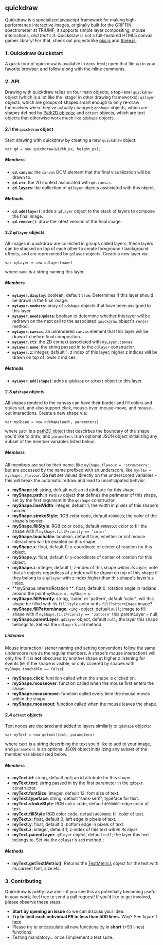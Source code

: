## quickdraw

Quickdraw is a specialized javascript framework for making high-performance interactive images, originally built for the GRIFFIN spectrometer at TRIUMF; it supports simple layer compositing, mouse interactions, *and that's it*. Quickdraw is *not* a full-featured HTML5 canvas games library! For that, check out projects like [pixi.js](http://www.pixijs.com/) and [three.js](http://threejs.org/).

### 1. Quickdraw Quickstart

A quick tour of quickdraw is available in `demo.html`; open that file up in your favorite browser, and follow along with the inline comments.

### 2. API

Drawing with quickdraw relies on four main objects; a top-level `quickdraw` object (which is a lot like the 'stage' in other drawing frameworks); `qdlayer` objects, which are groups of shapes smart enough to only re-draw themselves when they've actually changed; `qdshape` objects, which are shapes defined by [Path2D objects](https://developer.mozilla.org/en-US/docs/Web/API/Path2D); and `qdtext` objects, which are text objects that otherwise work much like `qdshape` objects.

#### 2.1 the `quickdraw` object

Start drawing with quickdraw by creating a new `quickdraw` object:

```
var qd = new quickdraw(width_px, height_px);
```

##### Members

 - **`qd.canvas`**: the `canvas` DOM element that the final visualization will be drawn to.
 - **`qd.ctx`**: the 2D context associated with `qd.canvas`.
 - **`qd.layers`**: the collection of `qdlayer` objects associated with this object.

##### Methods

 - **`qd.add(layer)`**: adds a `qdlayer` object to the stack of layers to compose the final image.
 - **`qd.render()`**: draw the latest version of the final image.

#### 2.2 `qdlayer` objects

All images in quickdraw are collected in groups called layers; these layers can be stacked on top of each other to create foreground / background effects, and are represented by `qdlayer` objects. Create a new layer via:

```
var myLayer = new qdlayer(name)
```

where `name` is a string naming this layer.

##### Members

 - **`myLayer.display`**: boolean, default `true`. Determines if this layer should be drawn in the final image.
 - **`myLayer.members`**: array of `qdshape` objects that have been assigned to this layer.
 - **`myLayer.needsUpdate`**: boolean to determine whether this layer will be redrawn on the next call to the associated `quickdraw` object's `render` method.
 - **`myLayer.canvas`**: an unrendered `canvas` element that this layer will be drawn to before final composition.
 - **`myLayer.ctx`**: the 2D context associated with `myLayer.canvas`.
 - **`myLayer.name`**: the string passed in to the `qdlayer` constructor.
 - **`myLayer.z`**: integer, default 1. z index of this layer; higher z indices will be drawn on top of lower z indices.

##### Methods

 - **`myLayer.add(shape)`**: adds a `qdshape` or `qdtext` object to this layer.

#### 2.3 `qdshape` objects

All shapes renderd to the canvas can have their border and fill colors and styles set, and also support click, mouse-over, mouse-move, and mouse-out interactions. Create a new shape via:

```
var myShape = new qdshape(path, parameters)
```

where `path` is a [path2D object](https://developer.mozilla.org/en-US/docs/Web/API/Path2D) that descirbes the boundary of the shape you'd like to draw, and `parameters` is an optional JSON object initializing any subset of the member variables listed below.

##### Members

All members are set by their name, like `myShape.flavour = 'strawberry'`, but are accessed by the name prefixed with an underscore, like `myFlav = myshape._flavour`. **Do not** set values directly on the underscored variables - this will break the automatic redraw and lead to unanticipated behvior.

 - **myShape.id**: string, defualt null; an id attribute for this shape.
 - **myShape.path**: a `Path2D` object that defines the perimeter of this shape, set by the first argument in the `qdshape` constructor.
 - **myShape.lineWidth**: integer, defualt 1; the width in pixels of this shape's border.
 - **myShape.strokeStyle**: RGB color code, default `#000000`; the color of the shape's border.
 - **myShape.fillStyle**: RGB color code, default `#000000`; color to fill the shape with if `myShape.fillPriority == 'color'`
 - **myShape.touchable**: boolean, default true; whether or not mouse interactions will be enabled on this shape.
 - **myShape.x**: float, default 0: x-coordinate of center of rotation for this object.
 - **myShape.y**: float, default 0: y-coordinate of center of rotation for this object.
 - **myShape.z**: integer, default 1; z-index of this shape *within its layer*; note that all objects regardless of z index will be drawn on top of this shape if they belong to a `qdlayer` with z index higher than this shape's layer's z index.
 - **myShape.internalRotation **: float, default 0; rotation angle in radians around the point `myShape.x, myShape.y`.
 - **myShape.fillPriority**: string, 'color' or 'pattern', default 'color'; will this shape be filled with its `fillStyle` color or its `fillPatternImage` image?
 - **myShape.fillPatternImage**: `<img>` object, defualt `null`; image to fill shape with if `myShape.fillPriority == 'pattern'`
    this.parentLayer = null;
 - **myShape.parentLayer**: `qdlayer` object, default `null`; the layer this shape belongs to. Set via the `qdlayer`'s `add` method.

##### Listeners

Mouse interaction listener naming and setting conventions follow the same underscore rule as the regular members. A shape's mouse interactions will only fire if it is **not** obscured by another shape at higher z listening for events (ie, if the shape is visible, or only covered by shapes with `myShape.touchable == false`).

 - **myShape.click**: function called when the shape is clicked on.
 - **myShape.mouseover**: function called when the mouse first enters the shape.
 - **myShape.mousemove**: function called every time the mouse moves within the shape.
 - **myShape.mouseout**: function called when the mouse leaves the shape.

#### 2.4 `qdtext` objects

Text nodes are declared and added to layers similarly to `qdshape` objects:

```
var myText = new qdtext(text, parameters)
```

where `text` is a string describing the text you'd like to add to your image, and `parameters` is an optional JSON object initializing any subset of the member variables listed below.

##### Members

 - **myText.id**: string, defualt null; an id attribute for this shape.
 - **myText.text**: string passed in by the first parameter in the `qdtext` constructor.
 - **myText.fontSize**: integer, default 12; font size of text.
 - **myText.typeface**: string, default 'sans-serif'; typeface for text.
 - **myText.strokeStyle**: RGB color code, default `#000000`; edge color of text.
 - **myText.fillStyle** RGB color code, default `#000000`; fill color of text.
 - **myText.x**: float, default 0; left edge in pixels of text.
 - **myText.y**: float, default 0; bottom edge in pixels of text.
 - **myText.z**: integer, default 1; z-index of this text *within its layer*.
 - **myText.parentLayer**: `qdlayer` object, default `null`; the layer this text belongs to. Set via the `qdlayer`'s `add` method.;

##### Methods

 - **myText.getTextMetric()**: Returns the [TextMetrics](https://developer.mozilla.org/en-US/docs/Web/API/TextMetrics) object for the text with its current font, size etc.

### 3. Contributing

Quickdraw is pretty raw atm - if you see this as potentially becoming useful in your work, feel free to send a pull request! If you'd like to get involved, please observe these steps:

 - **Start by opening an issue** so we can discuss your idea.
 - **Try to limit each individual PR to less than 500 lines.** Why? See figure 1 [here](https://smartbear.com/SmartBear/media/pdfs/11_Best_Practices_for_Peer_Code_Review.pdf)
 - Please try to encapsulate all new functionality in **short** (<50 lines) functions.
 - Testing mandatory... once I implement a test suite. 